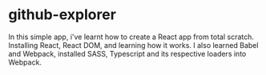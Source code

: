 # github-explorer
In this simple app, i've learnt how to create a React app from total scratch. Installing React, React DOM, and learning how it works.
I also learned Babel and Webpack, installed SASS, Typescript and its respective loaders into Webpack.

